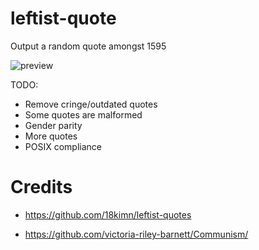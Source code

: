 # leftist-quote

Output a random quote amongst 1595

![preview](https://gist.githubusercontent.com/anakojm/f6ef6eba4160d95a59cfa3d500244051/raw/ec21b87839b6b073c9652e29e3623dcee8f649ed/leftist-quote.png)

TODO:
- Remove cringe/outdated quotes
- Some quotes are malformed
- Gender parity
- More quotes
- POSIX compliance

# Credits
- https://github.com/18kimn/leftist-quotes

- https://github.com/victoria-riley-barnett/Communism/
